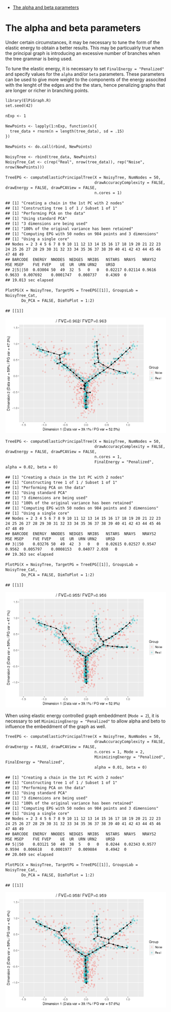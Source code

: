 -   [The alpha and beta parameters](#the-alpha-and-beta-parameters)

The alpha and beta parameters
=============================

Under certain circumstances, it may be necessary to tune the form of the
elastic energy to obtain a better results. This may be particualrly true
when the principal graph is introducing an excessive number of branches
when the tree grammar is being used.

To tune the elastic energy, it is necessary to set
`FinalEnergy = "Penalized"` and specify values for the `alpha` and/or
`beta` parameters. These parameters can be used to give more weight to
the components of the energy associted with the lenght of the edges and
the the stars, hence penalizing graphs that are longer or richer in
branching points.

    library(ElPiGraph.R)
    set.seed(42)

    nExp <- 1

    NewPoints <- lapply(1:nExp, function(x){
      tree_data + rnorm(n = length(tree_data), sd = .15)
    })

    NewPoints <- do.call(rbind, NewPoints)

    NoisyTree <- rbind(tree_data, NewPoints)
    NoisyTree_Cat <- c(rep("Real", nrow(tree_data)), rep("Noise", nrow(NewPoints)))

    TreeEPG <- computeElasticPrincipalTree(X = NoisyTree, NumNodes = 50,
                                           drawAccuracyComplexity = FALSE, drawEnergy = FALSE, drawPCAView = FALSE,
                                           n.cores = 1)

    ## [1] "Creating a chain in the 1st PC with 2 nodes"
    ## [1] "Constructing tree 1 of 1 / Subset 1 of 1"
    ## [1] "Performing PCA on the data"
    ## [1] "Using standard PCA"
    ## [1] "3 dimensions are being used"
    ## [1] "100% of the original variance has been retained"
    ## [1] "Computing EPG with 50 nodes on 984 points and 3 dimensions"
    ## [1] "Using a single core"
    ## Nodes = 2 3 4 5 6 7 8 9 10 11 12 13 14 15 16 17 18 19 20 21 22 23 24 25 26 27 28 29 30 31 32 33 34 35 36 37 38 39 40 41 42 43 44 45 46 47 48 49 
    ## BARCODE  ENERGY  NNODES  NEDGES  NRIBS   NSTARS  NRAYS   NRAYS2  MSE MSEP    FVE FVEP    UE  UR  URN URN2    URSD
    ## 2|5||50  0.03004 50  49  32  5   0   0   0.02217 0.02114 0.9616  0.9633  0.007692    0.0001747   0.008737    0.4369  0
    ## 19.013 sec elapsed

    PlotPG(X = NoisyTree, TargetPG = TreeEPG[[1]], GroupsLab = NoisyTree_Cat,
           Do_PCA = FALSE, DimToPlot = 1:2)

    ## [[1]]

![](energy_files/figure-markdown_strict/unnamed-chunk-2-1.png)

    TreeEPG <- computeElasticPrincipalTree(X = NoisyTree, NumNodes = 50,
                                           drawAccuracyComplexity = FALSE, drawEnergy = FALSE, drawPCAView = FALSE,
                                           n.cores = 1,
                                           FinalEnergy = "Penalized", alpha = 0.02, beta = 0)

    ## [1] "Creating a chain in the 1st PC with 2 nodes"
    ## [1] "Constructing tree 1 of 1 / Subset 1 of 1"
    ## [1] "Performing PCA on the data"
    ## [1] "Using standard PCA"
    ## [1] "3 dimensions are being used"
    ## [1] "100% of the original variance has been retained"
    ## [1] "Computing EPG with 50 nodes on 984 points and 3 dimensions"
    ## [1] "Using a single core"
    ## Nodes = 2 3 4 5 6 7 8 9 10 11 12 13 14 15 16 17 18 19 20 21 22 23 24 25 26 27 28 29 30 31 32 33 34 35 36 37 38 39 40 41 42 43 44 45 46 47 48 49 
    ## BARCODE  ENERGY  NNODES  NEDGES  NRIBS   NSTARS  NRAYS   NRAYS2  MSE MSEP    FVE FVEP    UE  UR  URN URN2    URSD
    ## 3||50    0.03276 50  49  42  3   0   0   0.02615 0.02527 0.9547  0.9562  0.005797    0.0008153   0.04077 2.038   0
    ## 19.363 sec elapsed

    PlotPG(X = NoisyTree, TargetPG = TreeEPG[[1]], GroupsLab = NoisyTree_Cat,
           Do_PCA = FALSE, DimToPlot = 1:2)

    ## [[1]]

![](energy_files/figure-markdown_strict/unnamed-chunk-3-1.png)

When using elastic energy controlled graph embeddment (`Mode = 2`), it
is necessary to set `MinimizingEnergy = "Penalized"` to allow alpha and
beto to influence the embeddment of the graph as well.

    TreeEPG <- computeElasticPrincipalTree(X = NoisyTree, NumNodes = 50,
                                           drawAccuracyComplexity = FALSE, drawEnergy = FALSE, drawPCAView = FALSE,
                                           n.cores = 1, Mode = 2,
                                           MinimizingEnergy = "Penalized", FinalEnergy = "Penalized",
                                           alpha = 0.01, beta = 0)

    ## [1] "Creating a chain in the 1st PC with 2 nodes"
    ## [1] "Constructing tree 1 of 1 / Subset 1 of 1"
    ## [1] "Performing PCA on the data"
    ## [1] "Using standard PCA"
    ## [1] "3 dimensions are being used"
    ## [1] "100% of the original variance has been retained"
    ## [1] "Computing EPG with 50 nodes on 984 points and 3 dimensions"
    ## [1] "Using a single core"
    ## Nodes = 2 3 4 5 6 7 8 9 10 11 12 13 14 15 16 17 18 19 20 21 22 23 24 25 26 27 28 29 30 31 32 33 34 35 36 37 38 39 40 41 42 43 44 45 46 47 48 49 
    ## BARCODE  ENERGY  NNODES  NEDGES  NRIBS   NSTARS  NRAYS   NRAYS2  MSE MSEP    FVE FVEP    UE  UR  URN URN2    URSD
    ## 5||50    0.03121 50  49  38  5   0   0   0.0244  0.02343 0.9577  0.9594  0.006618    0.0001977   0.009884    0.4942  0
    ## 20.049 sec elapsed

    PlotPG(X = NoisyTree, TargetPG = TreeEPG[[1]], GroupsLab = NoisyTree_Cat,
           Do_PCA = FALSE, DimToPlot = 1:2)

    ## [[1]]

![](energy_files/figure-markdown_strict/unnamed-chunk-4-1.png)
